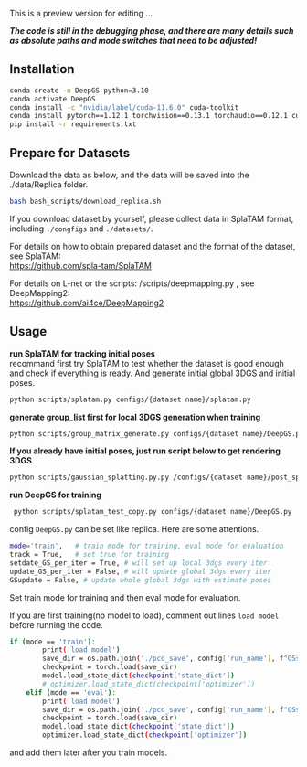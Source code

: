 This is a preview version for editing ...   

***The code is still in the debugging phase, and there are many details such as absolute paths and mode switches that need to be adjusted!***  


## Installation
```bash
conda create -n DeepGS python=3.10
conda activate DeepGS
conda install -c "nvidia/label/cuda-11.6.0" cuda-toolkit
conda install pytorch==1.12.1 torchvision==0.13.1 torchaudio==0.12.1 cudatoolkit=11.6 -c pytorch -c conda-forge
pip install -r requirements.txt
```

## Prepare for Datasets  
Download the data as below, and the data will be saved into the ./data/Replica folder.  
```bash
bash bash_scripts/download_replica.sh  
```
If you download dataset by yourself, please collect data in SplaTAM format, including `./congfigs` and `./datasets/`.  

For details on how to obtain prepared dataset and the format of the dataset, see SplaTAM:    
https://github.com/spla-tam/SplaTAM  

For details on L-net or the scripts: /scripts/deepmapping.py , see DeepMapping2:     
https://github.com/ai4ce/DeepMapping2  

## Usage   
**run SplaTAM for tracking initial poses**    
recommand first try SplaTAM to test whether the dataset is good enough and check if everything is ready. And generate initial global 3DGS and initial poses.    
```bash
python scripts/splatam.py configs/{dataset name}/splatam.py
```  
**generate group_list first for local 3DGS generation when training**      
```bash  
python scripts/group_matrix_generate.py configs/{dataset name}/DeepGS.py
```  
**If you already have initial poses, just run script below to get rendering 3DGS**  
```bash  
python scripts/gaussian_splatting.py.py /configs/{dataset name}/post_splatam_opt.py
```  
**run DeepGS for training**  
```bash
 python scripts/splatam_test_copy.py configs/{dataset name}/DeepGS.py
```    
config `DeepGS.py` can be set like replica. Here are some attentions.  
```bash   
mode='train',   # train mode for training, eval mode for evaluation
track = True,   # set true for training
setdate_GS_per_iter = True, # will set up local 3dgs every iter
update_GS_per_iter = False, # will update global 3dgs every iter
GSupdate = False, # update whole global 3dgs with estimate poses
```   
Set train mode for training and then eval mode for evaluation.  

If you are first training(no model to load), comment out lines `load model` before running the code.  
```bash   
if (mode == 'train'):
        print('load model')
        save_dir = os.path.join('./pcd_save', config['run_name'], f"GSsetup_best_model.pth")
        checkpoint = torch.load(save_dir)
        model.load_state_dict(checkpoint['state_dict'])
        # optimizer.load_state_dict(checkpoint['optimizer'])
    elif (mode == 'eval'):
        print('load model')
        save_dir = os.path.join('./pcd_save', config['run_name'], f"GSsetup_best_model.pth")
        checkpoint = torch.load(save_dir)
        model.load_state_dict(checkpoint['state_dict'])
        optimizer.load_state_dict(checkpoint['optimizer'])
``` 
and add them later after you train models.